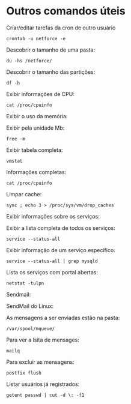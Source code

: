 # Outros comandos úteis

Criar/editar tarefas da cron de outro usuário

    crontab -u netforce -e

Descobrir o tamanho de uma pasta:

    du -hs /netforce/

Descobrir o tamanho das partições:

    df -h

Exibir informações de CPU:

    cat /proc/cpuinfo

Exibir o uso da memória:

Exibir pela unidade Mb:

    free -m

Exibir tabela completa:

    vmstat

Informações completas:

    cat /proc/cpuinfo 

Limpar cache:

    sync ; echo 3 > /proc/sys/vm/drop_caches

Exibir informações sobre os serviços:

Exibir a lista completa de todos os serviços:

    service --status-all
 
Exibir informação de um serviço específico:

    service --status-all | grep mysqld
 
Lista os serviços com portal abertas:

    netstat -tulpn

Sendmail:

SendMail do Linux:
 
As mensagens a ser enviadas estão na pasta:

    /var/spool/mqueue/
 
Para ver a lsita de mensages:

    mailq
    
Para excluir as mensagens:

    postfix flush

Listar usuários já registrados:

    getent passwd | cut -d \: -f1

